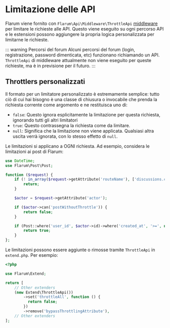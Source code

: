# Limitazione delle API

Flarum viene fornito con `Flarum\Api\Middleware\ThrottleApi` [middleware](middleware.md) per limitare le richieste alle API.
Questo viene eseguito su ogni percorso API e le estensioni possono aggiungere la propria logica personalizzata per limitarne le richieste.

::: warning Percorsi del forum
Alcuni percorsi del forum (login, registrazione, password dimenticata, etc) funzionano richiamando un API.
`ThrottleApi` di middleware attualmente non viene eseguito per queste richieste, ma è in previsione per il futuro.
:::

## Throttlers personalizzati

Il formato per un limitatore personalizzato è estremamente semplice: tutto ciò di cui hai bisogno è una classe di chiusura o invocabile che prenda la richiesta corrente come argomento e ne restituisca uno di:

- `false`: Questo ignora esplicitamente la limitazione per questa richiesta, ignorando tutti gli altri limitatori
- `true`: Questo contrassegna la richiesta come da limitare.
- `null`: Significa che la limitazione non viene applicata.
Qualsiasi altra uscita verrà ignorata, con lo stesso effetto di `null`.

Le limitazioni si applicano a OGNI richiesta. Ad esempio, considera le limitazioni ai post di Flarum:

```php
use DateTime;
use Flarum\Post\Post;

function ($request) {
    if (! in_array($request->getAttribute('routeName'), ['discussions.create', 'posts.create'])) {
        return;
    }

    $actor = $request->getAttribute('actor');

    if ($actor->can('postWithoutThrottle')) {
        return false;
    }

    if (Post::where('user_id', $actor->id)->where('created_at', '>=', new DateTime('-10 seconds'))->exists()) {
        return true;
    }
};
```

Le limitazioni possono essere aggiunte o rimosse tramite `ThrottleApi` in `extend.php`. Per esempio:

```php
<?php

use Flarum\Extend;

return [
    // Other extenders
    (new Extend\ThrottleApi())
        ->set('throttleAll', function () {
          return false;
        })
        ->remove('bypassThrottlingAttribute'),
    // Other extenders
];
```
